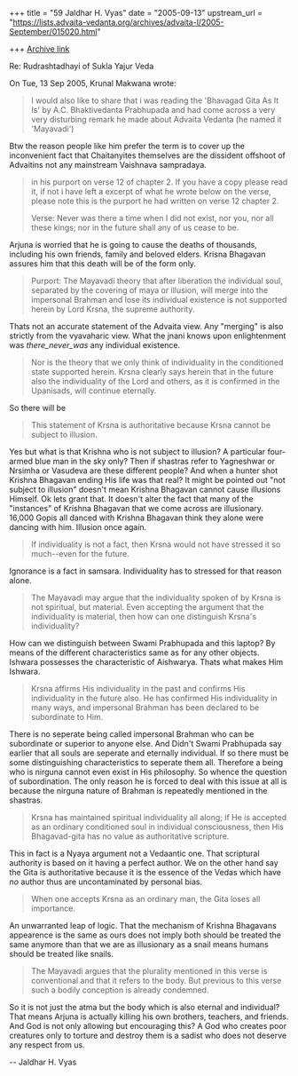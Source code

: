 +++
title = "59 Jaldhar H. Vyas"
date = "2005-09-13"
upstream_url = "https://lists.advaita-vedanta.org/archives/advaita-l/2005-September/015020.html"

+++
[Archive link](https://lists.advaita-vedanta.org/archives/advaita-l/2005-September/015020.html)

Re: Rudrashtadhayi of Sukla Yajur Veda

On Tue, 13 Sep 2005, Krunal Makwana wrote:

> I would also like to share that i was reading the 'Bhavagad Gita As It
> Is' by A.C. Bhaktivedanta Prabhupada and had come across a very very
> disturbing remark he made about Advaita Vedanta (he named it 'Mayavadi')

Btw the reason people like him prefer the term is to cover up the
inconvenient fact that Chaitanyites themselves are the dissident offshoot
of Advaitins not any mainstream Vaishnava sampradaya.

> in his purport on verse 12 of chapter 2. If you have a copy please read
> it, if not i have left a excerpt of what he wrote below on the verse,
> please note this is the purport he had written on verse 12 chapter 2.
>
> Verse: Never was there a time when I did not exist, nor you, nor all
> these kings; nor in the future shall any of us cease to be.
>

Arjuna is worried that he is going to cause the deaths of thousands,
including his own friends, family and beloved elders.  Krisna Bhagavan
assures him that this death will be of the form only.

> Purport:
> The Mayavadi theory that after liberation the individual soul, separated
> by the covering of maya or illusion, will merge into the impersonal
> Brahman and lose its individual existence is not supported herein by Lord
> Krsna, the supreme authority.

Thats not an accurate statement of the Advaita view.  Any "merging" is
also strictly from the vyavaharic view.  What the jnani knows upon
enlightenment was _there_never_was_ any individual existence.

> Nor is the theory that we only think of
> individuality in the conditioned state supported herein. Krsna clearly
> says herein that in the future also the individuality of the Lord and
> others, as it is confirmed in the Upanisads, will continue eternally.

So there will be

> This statement of Krsna is authoritative because Krsna cannot be subject
> to illusion.

Yes but what is that Krishna who is not subject to illusion?  A
particular four-armed blue man in the sky only?  Then if shastras refer to
Yagneshwar or Nrsimha or Vasudeva are these different people?  And when a
hunter shot Krishna Bhagavan ending His life was that real?  It might be
pointed out "not subject to illusion" doesn't mean Krishna Bhagavan cannot
cause illusions Himself.  Ok lets grant that.  It doesn't alter the fact
that many of the "instances" of Krishna Bhagavan that we come across are
illusionary.  16,000 Gopis all danced with Krishna Bhagavan think they
alone were dancing with him.  Illusion once again.

> If individuality is not a fact, then Krsna would not have
> stressed it so much--even for the future.

Ignorance is a fact in samsara.  Individuality has to stressed for that
reason alone.

> The Mayavadi may argue that the
> individuality spoken of by Krsna is not spiritual, but material. Even
> accepting the argument that the individuality is material, then how can
> one distinguish Krsna's individuality?

How can we distinguish between  Swami Prabhupada and this laptop?  By
means of the different characteristics same as for any other objects.
Ishwara possesses the characteristic of Aishwarya.  Thats what makes Him
Ishwara.

> Krsna affirms His individuality in
> the past and confirms His individuality in the future also. He has
> confirmed His individuality in many ways, and impersonal Brahman has been
> declared to be subordinate to Him.

There is no seperate being called impersonal Brahman who can be
subordinate or superior to anyone else.  And Didn't Swami Prabhupada say
earlier that all souls are seperate and eternally individual.  If so there
must be some distinguishing characteristics to seperate them all.
Therefore a being who is nirguna cannot even exist in His philosophy.  So
whence the question of subordination.  The only reason he is forced
to deal with this issue at all is because the nirguna nature of Brahman is
repeatedly mentioned in the shastras.

> Krsna has maintained spiritual
> individuality all along; if He is accepted as an ordinary conditioned
> soul in individual consciousness, then His Bhagavad-gita has no value as
> authoritative scripture.

This in fact is a Nyaya argument not a Vedaantic one.  That scriptural
authority is based on it having a perfect author.  We on the other hand
say the Gita is authoritative because it is the essence of the Vedas which
have _no_ author thus are uncontaminated by personal bias.

> When one accepts Krsna as an ordinary man, the Gita loses all importance.

An unwarranted leap of logic.  That the mechanism of Krishna Bhagavans
appearence is the same as ours does not imply both should be treated the
same anymore than that we are as illusionary as a snail means humans
should be treated like snails.

> The Mayavadi argues that the plurality mentioned in this verse is
> conventional and that it refers to the body. But previous to this verse
> such a bodily conception is already condemned.

So it is not just the atma but the body which is also eternal and
individual?  That means Arjuna is actually killing his own brothers,
teachers, and friends.  And God is not only allowing but encouraging this?
A God who creates poor creatures only to torture and destroy them is a
sadist who does not deserve any respect from us.

-- 
Jaldhar H. Vyas <jaldhar at braincells.com>

